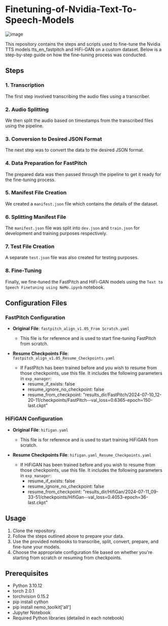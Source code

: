 # Finetuning-of-Nvidia-Text-To-Speech-Models
![image](https://github.com/user-attachments/assets/3b33dd05-3374-4a15-a239-e85ac0c7a357)


This repository contains the steps and scripts used to fine-tune the Nvidia TTS models tts_en_fastpitch and HiFi-GAN on a custom dataset. Below is a step-by-step guide on how the fine-tuning process was conducted.

## Steps

### 1. Transcription
The first step involved transcribing the audio files using a transcriber.

### 2. Audio Splitting
We then split the audio based on timestamps from the transcribed files using the pipeline.

### 3. Conversion to Desired JSON Format
The next step was to convert the data to the desired JSON format.

### 4. Data Preparation for FastPitch
The prepared data was then passed through the pipeline to get it ready for the fine-tuning process.

### 5. Manifest File Creation
We created a `manifest.json` file which contains the details of the dataset.

### 6. Splitting Manifest File
The `manifest.json` file was split into `dev.json` and `train.json` for development and training purposes respectively.

### 7. Test File Creation
A separate `test.json` file was also created for testing purposes.

### 8. Fine-Tuning
Finally, we fine-tuned the FastPitch and HiFi-GAN models using the `Text to Speech Finetuning using NeMo.ipynb` notebook.

## Configuration Files

### FastPitch Configuration

- **Original File**: `fastpitch_align_v1.05_From Scratch.yaml`
  - This file is for reference and is used to start fine-tuning FastPitch from scratch.

- **Resume Checkpoints File**: `fastpitch_align_v1.05_Resume_Checkpoints.yaml`
  - If FastPitch has been trained before and you wish to resume from those checkpoints, use this file. It includes the following parameters in `exp_manager`:
     - resume_if_exists: false
     - resume_ignore_no_checkpoint: false
     - resume_from_checkpoint: "results_dir/FastPitch/2024-07-10_12-20-11/checkpoints/FastPitch--val_loss=0.6365-epoch=150-last.ckpt"
### HiFiGAN Configuration

- **Original File**: `hifigan.yaml`
  - This file is for reference and is used to start training HiFiGAN from scratch.

- **Resume Checkpoints File**: `hifigan.yaml_Resume_Checkpoints.yaml`
  - If HiFiGAN has been trained before and you wish to resume from those checkpoints, use this file. It includes the following parameters in `exp_manager`:
    - resume_if_exists: false
    - resume_ignore_no_checkpoint: false
    - resume_from_checkpoint: "results_dir/HifiGan/2024-07-11_09-33-51/checkpoints/HifiGan--val_loss=0.4053-epoch=36-last.ckpt"
## Usage

1. Clone the repository.
2. Follow the steps outlined above to prepare your data.
3. Use the provided notebooks to transcribe, split, convert, prepare, and fine-tune your models.
4. Choose the appropriate configuration file based on whether you're starting from scratch or resuming from checkpoints.

## Prerequisites

- Python 3.10.12
- torch 2.0.1
- torchvision 0.15.2
- pip install cython
- pip install nemo_toolkit['all']
- Jupyter Notebook
- Required Python libraries (detailed in each notebook)
